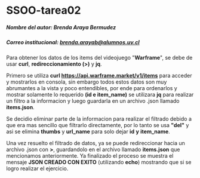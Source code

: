 # SSOO-tarea02
##### Nombre del autor: Brenda Araya Bermudez
##### Correo institucional: brenda.arayab@alumnos.uv.cl
Para obtener los datos de los items del videojuego "**Warframe**", se debe de usar **curl**, **redireccionamiento (>)** y **jq**.
 
Primero se utiliza **curl https://api.warframe.market/v1/items** para acceder y mostrarlos en consola, sin embargo todos estos datos son muy abrumantes a la vista y poco entendibles, por ende para ordenarlos y mostrar solamente lo requerido **(id e item_name)** se utilizara **jq** para realizar un filtro a la informacion y luego guardarla en un archivo .json llamado **items.json**.
 
Se decidio eliminar parte de la informacion para realizar el filtrado debido a que era mas sencillo que filtrarlo directamente, por lo tanto se usa **"del"** y asi se elimina **thumbs** y **url_name** para solo dejar **id** **y** **item_name**.
 
Una vez resuelto el filtrado de datos, ya se puede redireccionar hacia un archivo .json con **>**, guardandolo en el archivo llamado **items.json** que mencionamos anteriormente.
Ya finalizado el proceso se muestra el mensaje **JSON CREADO CON EXITO** (utilizando **echo**) mostrando que si se logro realizar el ejercicio.
